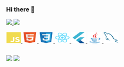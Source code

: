 ### Hi there 👋


<div>
 <a href="https://github.com/RonaldoFagundes">
  <img height="180em" src="https://github-readme-stats.vercel.app/api?username=RonaldoFagundes&show_icons=true&theme=dracula&include_all_commits=true&count_private=true"/>  
  <img height="180em" src="https://github-readme-stats.vercel.app/api/top-langs/?username=RonaldoFagundes&layout=compact&langs_count=16&theme=dracula"/>        
</div> 

<div style="display:inline_block"><br>
  <img align"center" height="30" width="40" src="https://raw.githubusercontent.com/devicons/devicon/master/icons/javascript/javascript-plain.svg" alt="RF-Js">  
  <img align"center" height="30" width="40" src="https://raw.githubusercontent.com/devicons/devicon/master/icons/html5/html5-original.svg" alt="RF-HTML">
  <img align"center" height="30" width="40" src="https://raw.githubusercontent.com/devicons/devicon/master/icons/css3/css3-original.svg" alt="RF-CSS">
  <img align"center" height="30" width="40" src="https://raw.githubusercontent.com/devicons/devicon/master/icons/react/react-original.svg" alt="RF-React">
  <img align"center" height="30" width="40" src="https://raw.githubusercontent.com/devicons/devicon/master/icons/flutter/flutter-original.svg" alt="RF-Flutter">
  <img align"center" height="30" width="40" src="https://raw.githubusercontent.com/devicons/devicon/master/icons/java/java-original.svg" alt="RF-Java">
  <img align"center" height="30" width="40" src="https://raw.githubusercontent.com/devicons/devicon/master/icons/mysql/mysql-original.svg" alt="RF-Mysql">  
</div>

##
  
  <div>
     <a href="https://www.linkedin.com/in/ronaldofagundes" target="_blank"><img src="https://img.shields.io/badge/-LinkedIn-%23007785?style=for-the-badge&logo=linkedin&logoColor=white" target="_blank"></a>
      <a href="mailto:ronaldofagundes" target="_blank"><img src="https://img.shields.io/badge/Gmail-D14836?style=for-the-badge&logo=gmail&logoColor=white" target="_blank"></a> 
  </div>  








<!--
**RonaldoFagundes/RonaldoFagundes** is a ✨ _special_ ✨ repository because its `README.md` (this file) appears on your GitHub profile.

Here are some ideas to get you started:

- 🔭 I’m currently working on ...
- 🌱 I’m currently learning ...
- 👯 I’m looking to collaborate on ...
- 🤔 I’m looking for help with ...
- 💬 Ask me about ...
- 📫 How to reach me: ...
- 😄 Pronouns: ...
- ⚡ Fun fact: ...
-->
